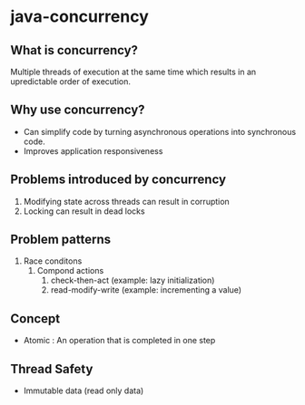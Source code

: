 # java-concurrency

## What is concurrency?

Multiple threads of execution at the same time which results in an upredictable order of execution.

## Why use concurrency?

- Can simplify code by turning asynchronous operations into synchronous code.
- Improves application responsiveness

## Problems introduced by concurrency

1. Modifying state across threads can result in corruption
2. Locking can result in dead locks

## Problem patterns

1. Race conditons
   1. Compond actions
      1. check-then-act (example: lazy initialization)
      2. read-modify-write (example: incrementing a value)
      
## Concept

- Atomic : An operation that is completed in one step

## Thread Safety

- Immutable data (read only data)
